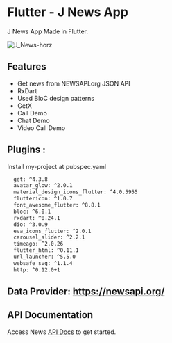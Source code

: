# Flutter - J News App

J News App Made in Flutter.

![J_News-horz](https://github.com/nobelleon/J-News-App/assets/76748114/53da59f2-8437-4b1d-9e21-0f69a05fd24b)

## Features

- Get news from NEWSAPI.org JSON API
- RxDart
- Used BloC design patterns
- GetX
- Call Demo
- Chat Demo
- Video Call Demo

## Plugins :

Install my-project at pubspec.yaml

```bash
  get: ^4.3.8
  avatar_glow: ^2.0.1
  material_design_icons_flutter: ^4.0.5955
  fluttericon: ^1.0.7
  font_awesome_flutter: ^8.8.1
  bloc: ^6.0.1
  rxdart: ^0.24.1
  dio: ^3.0.9
  eva_icons_flutter: ^2.0.1
  carousel_slider: ^2.2.1
  timeago: ^2.0.26
  flutter_html: ^0.11.1
  url_launcher: ^5.5.0
  websafe_svg: ^1.1.4
  http: ^0.12.0+1
```

## Data Provider: https://newsapi.org/
    
## API Documentation

Access News [API Docs](https://newsapi.org/docs) to get started.



